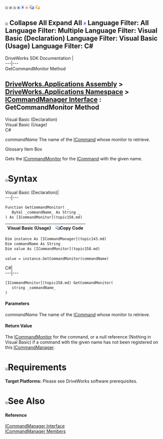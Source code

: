 ![](dotnetimages/collapse.gif) ![](dotnetimages/expand.gif) ![](dotnetimages/collapse.gif) ![](dotnetimages/expand.gif) ![](dotnetimages/drpdown.gif) ![](dotnetimages/drpdown_orange.gif) ![](dotnetimages/copycode.gif) ![](dotnetimages/copycodeHighlight.gif)

![](dotnetimages/collapse.gif) Collapse All Expand All ![](dotnetimages/drpdown.gif) Language Filter: All  Language Filter: Multiple  Language Filter: Visual Basic (Declaration) Language Filter: Visual Basic (Usage) Language Filter: C#  
---  
DriveWorks SDK Documentation  |   
---|---  
GetCommandMonitor Method   
  
[DriveWorks.Applications Assembly](topic13.md) > [DriveWorks.Applications Namespace](topic16.md) > [ICommandManager Interface](topic143.md) : GetCommandMonitor Method  
---  
  
Visual Basic (Declaration)    
Visual Basic (Usage)    
C# 

_commandName_
    The name of the [ICommand](topic77.md) whose monitor to retrieve.

Glossary Item Box

Gets the [ICommandMonitor](topic158.md) for the [ICommand](topic77.md) with the given name. 

# ![](dotnetimages/collapse.gif)Syntax

Visual Basic (Declaration)|   
---|---  
      
    
    Function GetCommandMonitor( _
       ByVal _commandName_ As String _
    ) As [ICommandMonitor](topic158.md)  
  
Visual Basic (Usage)| ![](dotnetimages/copycode.gif)Copy Code  
---|---  
      
    
    Dim instance As [ICommandManager](topic143.md)
    Dim commandName As String
    Dim value As [ICommandMonitor](topic158.md)
     
    value = instance.GetCommandMonitor(commandName)  
  
C#|   
---|---  
      
    
    [ICommandMonitor](topic158.md) GetCommandMonitor( 
       string _commandName_
    )  
  
#### Parameters

 _commandName_
    The name of the [ICommand](topic77.md) whose monitor to retrieve.

#### Return Value

The [ICommandMonitor](topic158.md) for the command, or a null reference (Nothing in Visual Basic) if a command with the given name has not been registered on this [ICommandManager](topic143.md).

# ![](dotnetimages/collapse.gif)Requirements

**Target Platforms:** Please see DriveWorks software prerequisites.

# ![](dotnetimages/collapse.gif)See Also

#### Reference

[ICommandManager Interface](topic143.md)   
[ICommandManager Members](topic144.md)


